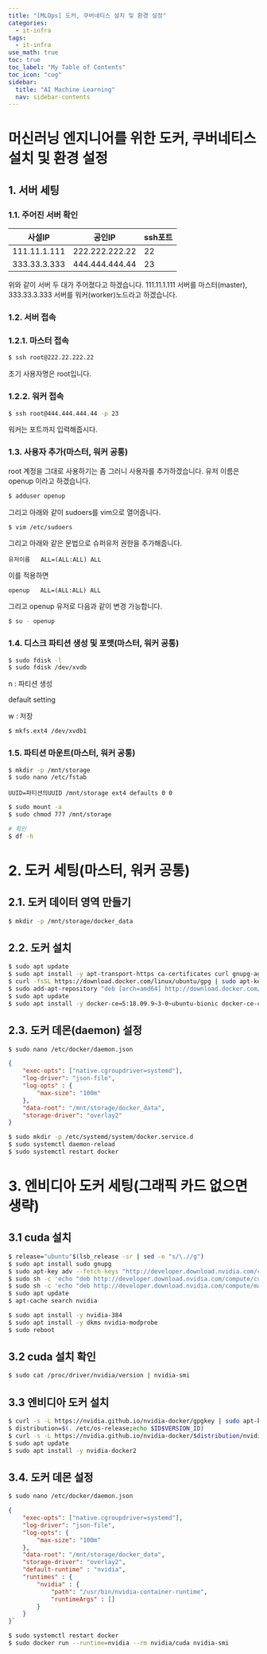 ```yaml
---
title: "[MLOps] 도커, 쿠버네티스 설치 및 환경 설정" 
categories:
  - it-infra
tags:
  - it-infra
use_math: true
toc: true
toc_label: "My Table of Contents"
toc_icon: "cog"
sidebar:
  title: "AI Machine Learning"
  nav: sidebar-contents
---
```


# 머신러닝 엔지니어를 위한 도커, 쿠버네티스 설치 및 환경 설정

## 1. 서버 세팅

### 1.1. 주어진 서버 확인

사설IP | 공인IP | ssh포트 
-------|--------|---------
111.11.1.111 | 222.222.222.22 | 22 
333.33.3.333 | 444.444.444.44 | 23

위와 같이 서버 두 대가 주어졌다고 하겠습니다. 
111.11.1.111 서버를 마스터(master), 333.33.3.333 서버를 워커(worker)노드라고 하겠습니다. 

### 1.2. 서버 접속

### 1.2.1. 마스터 접속

```bash
$ ssh root@222.22.222.22
```

초기 사용자명은 root입니다.

### 1.2.2. 워커 접속

```bash
$ ssh root@444.444.444.44 -p 23
```

워커는 포트까지 입력해줍시다.

### 1.3. 사용자 추가(마스터, 워커 공통)

root 계정을 그대로 사용하기는 좀 그러니 사용자를 추가하겠습니다. 
유저 이름은 openup 이라고 하겠습니다. 

```bash
$ adduser openup
```

그리고 아래와 같이 sudoers를 vim으로 열어줍니다.

```bash
$ vim /etc/sudoers
```

그리고 아래와 같은 문법으로 슈퍼유저 권한을 추가해줍니다.

```
유저이름   ALL=(ALL:ALL) ALL
```

이를 적용하면 

```vim
openup   ALL=(ALL:ALL) ALL
```

그리고 openup 유저로 다음과 같이 변경 가능합니다. 


```bash
$ su - openup
```

### 1.4. 디스크 파티션 생성 및 포맷(마스터, 워커 공통)

```bash
$ sudo fdisk -l
$ sudo fdisk /dev/xvdb
```

n : 파티션 생성  

default setting  

w : 저장  

```bash
$ mkfs.ext4 /dev/xvdb1
```

### 1.5. 파티션 마운트(마스터, 워커 공통)

```bash
$ mkdir -p /mnt/storage
$ sudo nano /etc/fstab
```
```
UUID=파티션의UUID /mnt/storage ext4 defaults 0 0
```

```bash
$ sudo mount -a
$ sudo chmod 777 /mnt/storage

# 확인
$ df -h
```

# 2. 도커 세팅(마스터, 워커 공통)

## 2.1. 도커 데이터 영역 만들기

```bash
$ mkdir -p /mnt/storage/docker_data
```

## 2.2. 도커 설치

```bash
$ sudo apt update
$ sudo apt install -y apt-transport-https ca-certificates curl gnupg-agent software-properties-common
$ curl -fsSL https://download.docker.com/linux/ubuntu/gpg | sudo apt-key add - 
$ sudo add-apt-repository "deb [arch=amd64] http://download.docker.com/linux/ubuntu $(lsb_release -cs) stable"
$ sudo apt update
$ sudo apt install -y docker-ce=5:18.09.9~3-0~ubuntu-bionic docker-ce-cli=5:18.09.9~3-0~ubuntu-bionic containerd.io vim
```

## 2.3. 도커 데몬(daemon) 설정

```bash
$ sudo nano /etc/docker/daemon.json
```

```json
{
    "exec-opts": ["native.cgroupdriver=systemd"],
    "log-driver": "json-file",
    "log-opts" : {
        "max-size": "100m"
    },
    "data-root": "/mnt/storage/docker_data",
    "storage-driver": "overlay2"
}
```

```bash
$ sudo mkdir -p /etc/systemd/system/docker.service.d
$ sudo systemctl daemon-reload
$ sudo systemctl restart docker
```

# 3. 엔비디아 도커 세팅(그래픽 카드 없으면 생략)

## 3.1 cuda 설치

```bash
$ release="ubuntu"$(lsb_release -sr | sed -e "s/\.//g")
$ sudo apt install sudo gnupg
$ sudo apt-key adv --fetch-keys "http://developer.download.nvidia.com/compute/cuda/repos/"$release"/x86_64/7fa2af80.pub"
$ sudo sh -c 'echo "deb http://developer.download.nvidia.com/compute/cuda/repos/'$release'/x86_64 /" > /etc/apt/sources.list.d/nvidia-cuda.list'
$ sudo sh -c 'echo "deb http://developer.download.nvidia.com/compute/machine-learning/repos/'$release'/x86_64 /" > /etc/apt/sources.list.d/nvidia-machine-learning.list'
$ sudo apt update
$ apt-cache search nvidia
```

```bash
$ sudo apt install -y nvidia-384
$ sudo apt install -y dkms nvidia-modprobe
$ sudo reboot
```

## 3.2 cuda 설치 확인

```bash
$ sudo cat /proc/driver/nvidia/version | nvidia-smi
```

## 3.3 엔비디아 도커 설치

```bash
$ curl -s -L https://nvidia.github.io/nvidia-docker/gpgkey | sudo apt-key add -
$ distribution=$(. /etc/os-release;echo $ID$VERSION_ID)
$ curl -s -L https://nvidia.github.io/nvidia-docker/$distribution/nvidia-docker.list | sudo tee /etc/apt/sources.list.d/nvidia-docker.list
$ sudo apt update
$ sudo apt install -y nvidia-docker2
```

## 3.4. 도커 데몬 설정

```bash
$ sudo nano /etc/docker/daemon.json
```
```json
{
    "exec-opts": ["native.cgroupdriver=systemd"],
    "log-driver": "json-file",
    "log-opts": {
        "max-size": "100m"
    },
    "data-root": "/mnt/storage/docker_data",
    "storage-driver": "overlay2",
    "default-runtime" : "nvidia",
    "runtimes" : {
        "nvidia" : {
            "path": "/usr/bin/nvidia-container-runtime",
            "runtimeArgs" : []
        }
    }
}`
```
```bash
$ sudo systemctl restart docker
$ sudo docker run --runtime=nvidia --rm nvidia/cuda nvidia-smi
```


